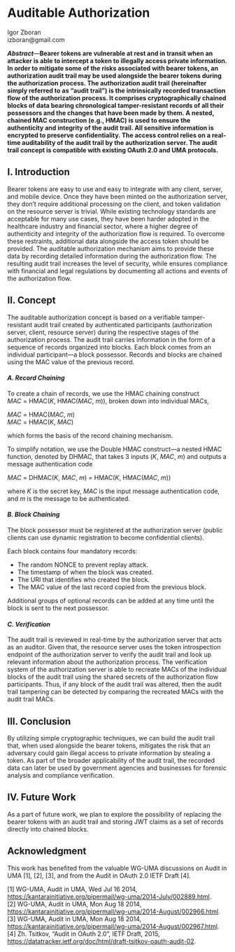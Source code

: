 <!-- @import "style.less" -->

# Auditable Authorization

<p class="author">
    Igor Zboran<br>
    izboran@gmail.com
</p>

***Abstract***—**Bearer tokens are vulnerable at rest and in transit when an attacker is able to intercept a token to illegally access private information. In order to mitigate some of the risks associated with bearer tokens, an authorization audit trail may be used alongside the bearer tokens during the authorization process. The authorization audit trail (hereinafter simply referred to as “audit trail”) is the intrinsically recorded transaction flow of the authorization process. It comprises cryptographically chained blocks of data bearing chronological tamper-resistant records of all their possessors and the changes that have been made by them. A nested, chained MAC construction (e.g., HMAC) is used to ensure the authenticity and integrity of the audit trail. All sensitive information is encrypted to preserve confidentiality. The access control relies on a real-time auditability of the audit trail by the authorization server. The audit trail concept is compatible with existing OAuth 2.0 and UMA protocols.**

## I. Introduction

Bearer tokens are easy to use and easy to integrate with any client, server, and mobile device. Once they have been minted on the authorization server, they don’t require additional processing on the client, and token validation on the resource server is trivial. While existing technology standards are acceptable for many use cases, they have been harder adopted in the healthcare industry and financial sector, where a higher degree of authenticity and integrity of the authorization flow is required. To overcome these restraints, additional data alongside the access token should be provided. The auditable authorization mechanism aims to provide these data by recording detailed information during the authorization flow. The resulting audit trail increases the level of security, while ensures compliance with financial and legal regulations by documenting all actions and events of the authorization flow.

## II. Concept

The auditable authorization concept is based on a verifiable tamper-resistant audit trail created by authenticated participants (authorization server, client, resource server) during the respective stages of the authorization process. The audit trail carries information in the form of a sequence of records organized into blocks. Each block comes from an individual participant—a block possessor. Records and blocks are chained using the MAC value of the previous record.

#### *A. Record Chaining*

To create a chain of records, we use the HMAC chaining construct *MAC*&#160;=&#160;HMAC(*K*,&#160;HMAC(*MAC*,&#160;*m*)), broken down into individual MACs,

*MAC*&#160;=&#160;HMAC(*MAC*,&#160;*m*)  
*MAC*&#160;=&#160;HMAC(*K*,&#160;*MAC*)

which forms the basis of the record chaining mechanism.

To simplify notation, we use the Double HMAC construct—a nested HMAC function, denoted by DHMAC, that takes 3 inputs (*K*,&#160;*MAC*,&#160;*m*) and outputs a message authentication code

*MAC*&#160;=&#160;DHMAC(*K*,&#160;*MAC*,&#160;*m*)&#160;=&#160;HMAC(*K*,&#160;HMAC(*MAC*,&#160;*m*))

where *K* is the secret key, *MAC* is the input message authentication code, and *m* is the message to be authenticated.

#### *B. Block Chaining*

The block possessor must be registered at the authorization server (public clients can use dynamic registration to become confidential clients).

Each block contains four mandatory records:

* The random NONCE to prevent replay attack.
* The timestamp of when the block was created.
* The URI that identifies who created the block.
* The MAC value of the last record copied from the previous block.

Additional groups of optional records can be added at any time until the block is sent to the next possessor.

#### *C. Verification*

The audit trail is reviewed in real-time by the authorization server that acts as an auditor. Given that, the resource server uses the token introspection endpoint of the authorization server to verify the audit trail and look up relevant information about the authorization process. The verification system of the authorization server is able to recreate MACs of the individual blocks of the audit trail using the shared secrets of the authorization flow participants. Thus, if any block of the audit trail was altered, then the audit trail tampering can be detected by comparing the recreated MACs with the audit trail MACs.

## III. Conclusion

By utilizing simple cryptographic techniques, we can build the audit trail that, when used alongside the bearer tokens, mitigates the risk that an adversary could gain illegal access to private information by stealing a token. As part of the broader applicability of the audit trail, the recorded data can later be used by government agencies and businesses for forensic analysis and compliance verification.

## IV. Future Work

As a part of future work, we plan to explore the possibility of replacing the bearer tokens with an audit trail and storing JWT claims as a set of records directly into chained blocks.

## Acknowledgment

This work has benefited from the valuable WG-UMA discussions on Audit in UMA [1], [2], [3], and from the Audit in OAuth 2.0 IETF Draft [4].

[1] WG-UMA, Audit in UMA, Wed Jul 16 2014, https://kantarainitiative.org/pipermail/wg-uma/2014-July/002889.html.  
[2] WG-UMA, Audit in UMA, Mon Aug 18 2014, https://kantarainitiative.org/pipermail/wg-uma/2014-August/002966.html.  
[3] WG-UMA, Audit in UMA, Mon Aug 18 2014, https://kantarainitiative.org/pipermail/wg-uma/2014-August/002967.html.  
[4] Zh. Tsitkov, “Audit in OAuth 2.0”, IETF Draft, 2015, https://datatracker.ietf.org/doc/html/draft-tsitkov-oauth-audit-02.  